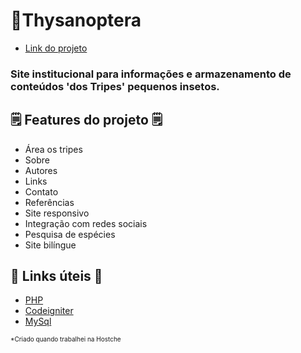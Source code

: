 # 🐜Thysanoptera

- [Link do projeto](www.thysanoptera.com.br)

### Site institucional para informações e armazenamento de conteúdos 'dos Tripes' pequenos insetos.


## 🗒️ Features do projeto 🗒️

- Área os tripes
- Sobre
- Autores
- Links
- Contato
- Referências
- Site responsivo
- Integração com redes sociais
- Pesquisa de espécies
- Site bilíngue

## 💎 Links úteis 💎
- [PHP](https://www.php.net/)
- [Codeigniter](https://www.codeigniter.com/)
- [MySql](https://www.mysql.com/)


<small style="font-size: 10px">*Criado quando trabalhei na Hostche</small>
